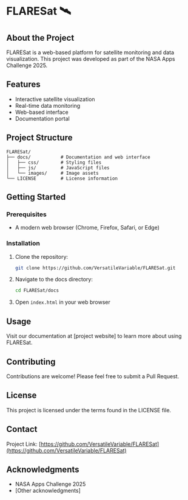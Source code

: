 # FLARESat 🛰️

## About the Project

FLARESat is a web-based platform for satellite monitoring and data visualization. This project was developed as part of the NASA Apps Challenge 2025.

## Features

- Interactive satellite visualization
- Real-time data monitoring
- Web-based interface
- Documentation portal

## Project Structure

```
FLARESat/
├── docs/           # Documentation and web interface
│   ├── css/        # Styling files
│   ├── js/         # JavaScript files
│   └── images/     # Image assets
└── LICENSE         # License information
```

## Getting Started

### Prerequisites

- A modern web browser (Chrome, Firefox, Safari, or Edge)

### Installation

1. Clone the repository:
   ```bash
   git clone https://github.com/VersatileVariable/FLARESat.git
   ```
2. Navigate to the docs directory:
   ```bash
   cd FLARESat/docs
   ```
3. Open `index.html` in your web browser

## Usage

Visit our documentation at [project website] to learn more about using FLARESat.

## Contributing

Contributions are welcome! Please feel free to submit a Pull Request.

## License

This project is licensed under the terms found in the LICENSE file.

## Contact

Project Link: [https://github.com/VersatileVariable/FLARESat](https://github.com/VersatileVariable/FLARESat)

## Acknowledgments

- NASA Apps Challenge 2025
- [Other acknowledgments]